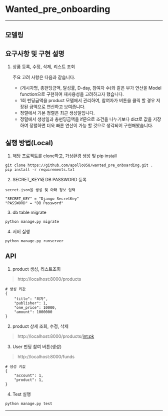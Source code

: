 # Wanted_pre_onboarding
---
## 모델링



## 요구사항 및 구현 설명

1. 상품 등록, 수정, 삭제, 리스트 조회

    주요 고려 사항은 다음과 같습니다.
     - (게시자명, 총펀딩금액, 달성률, D-day, 참여자 수)와 같은 부가 연산을 Model function으로 구현하여 재사용성을 고려하고자 했습니다.
     - 1회 펀딩금액을 product 모델에서 관리하여, 참여자가 버튼을 클릭 할 경우 저장된 금액으로 연산하고 보여줍니다.
     - 정렬에서 기본 정렬은 최근 생성일입니다.
     - 정렬에서 생성일과 총펀딩금액을 if문으로 조건을 나누기보다 dict로 값을 저장하여 정렬하면 더욱 빠른 연산이 가능 할 것으로 생각되어 구현해봤습니다.


## 실행 방법(Local)

1. 해당 프로젝트를 clone하고, 가상환경 생성 및 pip install
~~~
git clone https://github.com/apollo058/wanted_pre_onboarding.git .
pip install -r requirements.txt
~~~

2. SECRET_KEY와 DB PASSWORD 등록
~~~
secret.json을 생성 및 아래 정보 입력

"SECRET_KEY" = "Django SecretKey"
"PASSWORD" = "DB Password"
~~~

3. db table migrate
~~~
python manage.py migrate
~~~

4. 서버 실행
~~~
python manage.py runserver
~~~

## API
1. product 생성, 리스트조회
> http://localhost:8000/products
~~~
# 생성 키값
{
    "title": "의자",
    "publisher": 1,
    "one_price": 10000,
    "amount": 1000000
}
~~~

2. product 상세 조회, 수정, 삭제
> http://localhost:8000/products/<int:pk>

3. User 펀딩 참여 버튼(생성)
> http://localhost:8000/funds
~~~
# 생성 키값
{
    "account": 1,
    "product": 1,
}
~~~

4. Test 실행
~~~
python manage.py test
~~~
---